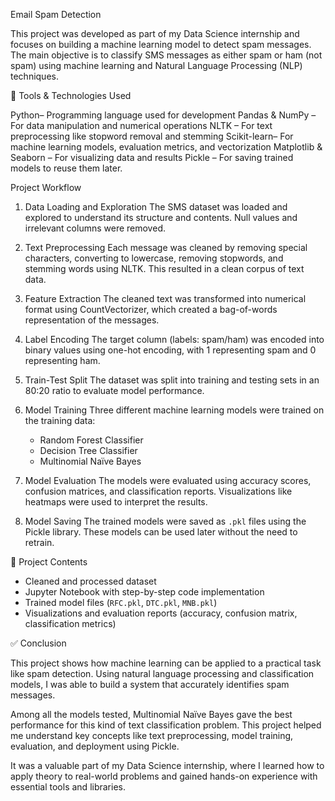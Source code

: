 
 
 Email Spam Detection 

This project was developed as part of my Data Science internship and focuses on building a machine learning model to detect spam messages. The main objective is to classify SMS messages as either spam or ham (not spam) using machine learning and Natural Language Processing (NLP) techniques.

🧰 Tools & Technologies Used

  Python– Programming language used for development
  Pandas & NumPy – For data manipulation and numerical operations
  NLTK – For text preprocessing like stopword removal and stemming
  Scikit-learn– For machine learning models, evaluation metrics, and vectorization
  Matplotlib & Seaborn – For visualizing data and results
  Pickle – For saving trained models to reuse them later.

 Project Workflow

1. Data Loading and Exploration
   The SMS dataset was loaded and explored to understand its structure and contents. Null values and irrelevant columns were removed.

2. Text Preprocessing
   Each message was cleaned by removing special characters, converting to lowercase, removing stopwords, and stemming words using NLTK. This resulted in a clean corpus of text data.

3. Feature Extraction
   The cleaned text was transformed into numerical format using CountVectorizer, which created a bag-of-words representation of the messages.

4. Label Encoding
   The target column (labels: spam/ham) was encoded into binary values using one-hot encoding, with 1 representing spam and 0 representing ham.

5. Train-Test Split
   The dataset was split into training and testing sets in an 80:20 ratio to evaluate model performance.

6. Model Training
   Three different machine learning models were trained on the training data:

   * Random Forest Classifier
   * Decision Tree Classifier
   * Multinomial Naïve Bayes

7. Model Evaluation
   The models were evaluated using accuracy scores, confusion matrices, and classification reports. Visualizations like heatmaps were used to interpret the results.

8. Model Saving
   The trained models were saved as `.pkl` files using the Pickle library. These models can be used later without the need to retrain.

 📁 Project Contents

* Cleaned and processed dataset
* Jupyter Notebook with step-by-step code implementation
* Trained model files (`RFC.pkl`, `DTC.pkl`, `MNB.pkl`)
* Visualizations and evaluation reports (accuracy, confusion matrix, classification metrics)


✅ Conclusion

This project shows how machine learning can be applied to a practical task like spam detection. Using natural language processing and classification models, I was able to build a system that accurately identifies spam messages.

Among all the models tested, Multinomial Naïve Bayes gave the best performance for this kind of text classification problem. This project helped me understand key concepts like text preprocessing, model training, evaluation, and deployment using Pickle.

It was a valuable part of my Data Science internship, where I learned how to apply theory to real-world problems and gained hands-on experience with essential tools and libraries.


